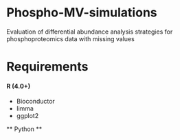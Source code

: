 # Phospho-MV-simulations
Evaluation of differential abundance analysis strategies for phosphoproteomics data with missing values

# Requirements
#### R (4.0+)
* Bioconductor
* limma
* ggplot2

** Python **
